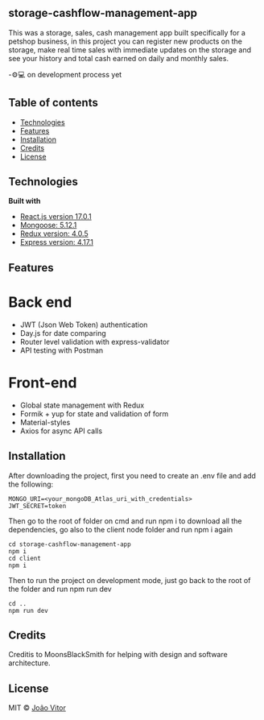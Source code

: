 

## storage-cashflow-management-app
This was a storage, sales, cash management app built specifically for a petshop business, in this
project you can register new products on the storage, make real time sales with immediate updates 
on the storage and see your history and total cash earned on daily and monthly sales.

-⚙️💻 on development process yet
## Table of contents
* [Technologies](#technologies)
* [Features](#features)
* [Installation](#installation)
* [Credits](#credits)
* [License](#license)

## Technologies
<b>Built with</b>
- [React.js version 17.0.1](https://electron.atom.io)
- [Mongoose: 5.12.1](https://mongoosejs.com/)
- [Redux version: 4.0.5](https://redux.js.org/)
- [Express version: 4.17.1](https://expressjs.com/pt-br/)

## Features
# Back end
- JWT (Json Web Token) authentication
- Day.js for date comparing
- Router level validation with express-validator
- API testing with Postman
# Front-end
- Global state management with Redux
- Formik + yup for state and validation of form
- Material-styles
- Axios for async API calls

## Installation
After downloading the project, first you need to create an .env file and add the following:
```
MONGO_URI=<your_mongoDB_Atlas_uri_with_credentials>
JWT_SECRET=token
```
Then go to the root of folder on cmd and run npm i to download all the dependencies, go also to the client node folder and run npm i again
```
cd storage-cashflow-management-app
npm i
cd client
npm i
```
Then to run the project on development mode, just go back to the root of the folder and run npm run dev
```
cd ..
npm run dev
```

## Credits
Creditis to MoonsBlackSmith for helping with design and software architecture.


## License

MIT © [João Vitor]()
